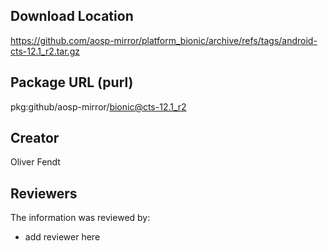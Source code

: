 ## Download Location

https://github.com/aosp-mirror/platform_bionic/archive/refs/tags/android-cts-12.1_r2.tar.gz

## Package URL (purl)

pkg:github/aosp-mirror/bionic@cts-12.1_r2

## Creator

Oliver Fendt

## Reviewers

The information was reviewed by:

* add reviewer here

